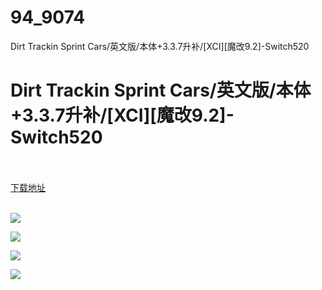 # 94_9074
Dirt Trackin Sprint Cars/英文版/本体+3.3.7升补/[XCI][魔改9.2]-Switch520
# Dirt Trackin Sprint Cars/英文版/本体+3.3.7升补/[XCI][魔改9.2]-Switch520
 <br/></br>
[下载地址](https://www.switch520.cc/article/9074 "下载地址")
<br/></br>

<p><strong><img src="https://www.switch520.cc/muke_img/upload_art_editor_20210112-1_92d1aabfd7abaff9b85c86b6ffae2349.jpg"></strong></p>
<p><strong><img src="https://www.switch520.cc/muke_img/upload_art_editor_20210112-1_1c4e86e49dc6943c4ee02777d8bd907e.jpg"></strong></p>
<p><strong><img src="https://www.switch520.cc/muke_img/upload_art_editor_20210112-1_4cbc4145e8b5b982beb134783200c69d.jpg"></strong></p>
<p><strong><img src="https://www.switch520.cc/muke_img/upload_art_editor_20210112-1_32aca5e5d62b4f894d92f3247ff9948f.jpg">&nbsp;</strong></p>
<p><strong>&nbsp;</strong></p>
